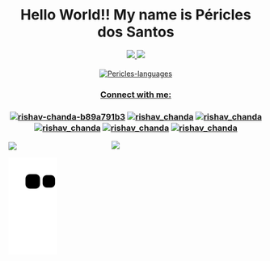 ### <h1 width="30px" align="center">Hello World!! My name is Péricles dos Santos</h1>

<div align="center">
<div display:inline-items>
  <a href="https://github.com/PericlesDev">
  <img height="165em" src="https://github-readme-stats.vercel.app/api?username=PericlesDev&show_icons=true&theme=tokyonight&include_all_commits=true&count_private=true"/>
  <img height="165em" src="https://github-readme-stats.vercel.app/api/top-langs/?username=PericlesDev&layout=compact&langs_count=7&theme=tokyonight"/>
</div>
  
  <div style="display: inline_block"><br>
  <img align="center" alt="Pericles-languages" height="340" width="340" src="https://user-images.githubusercontent.com/91090285/159661018-e6429ba3-572d-4123-9736-7cc78e17aa8f.gif">
</div>
 
  <h3 align="center">Connect with me:</h3>
<p align="left">
<h3 align="center"><a href="https://www.linkedin.com/in/devpericles/" target="blank"><img align="center" src="https://raw.githubusercontent.com/rahuldkjain/github-profile-readme-generator/master/src/images/icons/Social/linked-in-alt.svg" alt="rishav-chanda-b89a791b3" height="30" width="40" /></a>
<a href="https://www.instagram.com/pericles_developer/" target="blank"><img align="center" src="https://raw.githubusercontent.com/rahuldkjain/github-profile-readme-generator/master/src/images/icons/Social/instagram.svg" alt="rishav_chanda" height="30" width="40" /></a>
  <a href="https://www.linkedin.com/in/devpericles/" target="blank"><img align="center" src="https://upload.wikimedia.org/wikipedia/commons/4/4f/Twitter-logo.svg" alt="rishav_chanda" height="30" width="40" /></a>
  <a href="periclesdev@gmail.com" target="blank"><img align="center" src="https://upload.wikimedia.org/wikipedia/commons/4/4e/Gmail_Icon.png" alt="rishav_chanda" height="30" width="40" /></a>
  <a href="https://www.instagram.com/pericles_developer/" target="blank"><img align="center" src="https://upload.wikimedia.org/wikipedia/commons/8/82/Telegram_logo.svg" alt="rishav_chanda" height="30" width="40" /></a>
<a href="PericlesDosSantosRamos@hotmail.com" target="blank"><img align="center" src="https://upload.wikimedia.org/wikipedia/commons/9/90/Outlook.com_icon_%282012-2019%29.svg" alt="rishav_chanda" height="30" width="40" /></a>
  </div>
  <img align="right" src="https://media.giphy.com/media/bcKmIWkUMCjVm/giphy.gif" width='300'>
   <img align="center" src="https://media.giphy.com/media/bcKmIWkUMCjVm/giphy.gif" width='300'>
</p>

  ![Snake animation](https://github.com/PericlesDev/PericlesDev/blob/output/github-contribution-grid-snake.svg)
  
 
  
 
  
   
   
   
   

